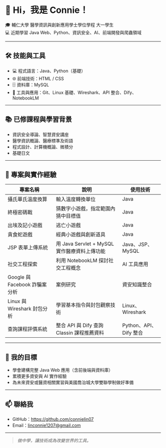 # 👋 Hi，我是 Connie！

🎓 輔仁大學 醫學資訊與創新應用學士學位學程 大一學生  
💻 近期學習 Java Web、Python、資訊安全、AI、前端開發與爬蟲領域

---

## 🛠 技能與工具

- 💻 程式語言：Java、Python（基礎）
- 🌐 前端技術：HTML / CSS
- 🗄 資料庫：MySQL
- 🔧 工具與應用：Git、Linux 基礎、Wireshark、API 整合、Dify、NotebookLM

---

## 📚 已修課程與學習背景

- 資訊安全導論、智慧資安講座
- 醫學資訊概論、醫療標準及術語
- 程式設計、計算機概論、微積分
- 基礎日文

---

## 🧪 專案與實作經驗

| 專案名稱 | 說明 | 使用技術 |
|----------|------|----------|
| 攝氏華氏溫度換算 | 輸入溫度轉換單位 | Java |
| 終極密碼戰 | 猜數字小遊戲，指定範圍內猜中目標值 | Java |
| 出埃及記小遊戲 | 逃亡小遊戲 | Java |
| 貪食蛇遊戲 | 經典小遊戲與創新道具 | Java |
| JSP 表單上傳系統 | 用 Java Servlet + MySQL 實作醫療資料上傳功能 | Java、JSP、MySQL |
| 社交工程探索 | 利用 NotebookLM 探討社交工程概念 | AI 工具應用 |
| Google 與 Facebook 詐騙案分析 | 案例研究 | 資安知識整合 |
| Linux 與 Wireshark 封包分析 | 學習基本指令與封包觀察技術 | Linux、Wireshark |
| 查詢課程評價系統 | 整合 API 與 Dify 查詢 Classin 課程推薦資料 | Python、API、Dify 整合 |

---

## 🎯 我的目標

- 學會建構完整 Java Web 應用（含前後端與資料庫）
- 累積更多資安與 AI 實作經驗
- 為未來資安或醫資相關實習與美國喬治城大學雙聯學制做好準備

---

## 📫 聯絡我

- GitHub：https://github.com/connielin07
- Email：linconnie1207@gmail.com

---

> *做中學，讓技術成為改變世界的工具。*
